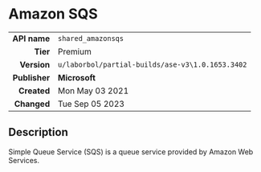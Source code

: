 # Amazon SQS
| | |
|-:|-|
|**API name**|`shared_amazonsqs`|
|**Tier**|Premium|
|**Version**|`u/laborbol/partial-builds/ase-v3\1.0.1653.3402`|
|**Publisher**|**Microsoft**|
|**Created**|Mon May 03 2021|
|**Changed**|Tue Sep 05 2023|

## Description
Simple Queue Service (SQS) is a queue service provided by Amazon Web Services.
